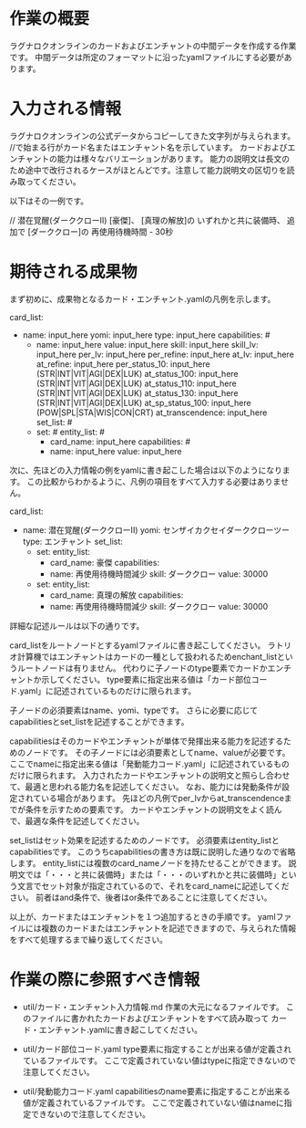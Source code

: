 # 作業の概要

ラグナロクオンラインのカードおよびエンチャントの中間データを作成する作業です。
中間データは所定のフォーマットに沿ったyamlファイルにする必要があります。

# 入力される情報

ラグナロクオンラインの公式データからコピーしてきた文字列が与えられます。
//で始まる行がカード名またはエンチャント名を示しています。
カードおよびエンチャントの能力は様々なバリエーションがあります。
能力の説明文は長文のため途中で改行されるケースがほとんどです。注意して能力説明文の区切りを読み取ってください。

以下はその一例です。

// 潜在覚醒(ダーククローII)
[豪傑]、
[真理の解放]の
いずれかと共に装備時、
追加で
[ダーククロー]の
再使用待機時間 - 30秒

# 期待される成果物

まず初めに、成果物となるカード・エンチャント.yamlの凡例を示します。

card_list:
  - name: input_here
    yomi: input_here
    type: input_here
    capabilities: #
      - name: input_here
        value: input_here
        skill: input_here
        skill_lv: input_here
        per_lv: input_here
        per_refine: input_here
        at_lv: input_here
        at_refine: input_here
        per_status_10: input_here (STR|INT|VIT|AGI|DEX|LUK)
        at_status_100: input_here (STR|INT|VIT|AGI|DEX|LUK)
        at_status_110: input_here (STR|INT|VIT|AGI|DEX|LUK)
        at_status_130: input_here (STR|INT|VIT|AGI|DEX|LUK)
        at_sp_status_100: input_here (POW|SPL|STA|WIS|CON|CRT)
        at_transcendence: input_here
    set_list: #
      - set: #
        entity_list: #
          - card_name: input_here
        capabilities: #
          - name: input_here
            value: input_here

次に、先ほどの入力情報の例をyamlに書き起こした場合は以下のようになります。
この比較からわかるように、凡例の項目をすべて入力する必要はありません。

card_list:
  - name: 潜在覚醒(ダーククローII)
    yomi: センザイカクセイダーククローツー
    type: エンチャント
    set_list:
      - set:
        entity_list:
          - card_name: 豪傑
        capabilities:
          - name: 再使用待機時間減少
            skill: ダーククロー
            value: 30000
      - set:
        entity_list:
          - card_name: 真理の解放
        capabilities:
          - name: 再使用待機時間減少
            skill: ダーククロー
            value: 30000

詳細な記述ルールは以下の通りです。

card_listをルートノードとするyamlファイルに書き起こしてください。
ラトリオ計算機ではエンチャントはカードの一種として扱われるためenchant_listというルートノードは有りません。
代わりに子ノードのtype要素でカードかエンチャントか示してください。
type要素に指定出来る値は「カード部位コード.yaml」に記述されているものだけに限られます。

子ノードの必須要素はname、yomi、typeです。
さらに必要に応じてcapabilitiesとset_listを記述することができます。

capabilitiesはそのカードやエンチャントが単体で発揮出来る能力を記述するためのノードです。
その子ノードには必須要素としてname、valueが必要です。
ここでnameに指定出来る値は「発動能力コード.yaml」に記述されているものだけに限られます。
入力されたカードやエンチャントの説明文と照らし合わせて、最適と思われる能力名を記述してください。
なお、能力には発動条件が設定されている場合があります。
先ほどの凡例でper_lvからat_transcendenceまでが条件を示すための要素です。
カードやエンチャントの説明文をよく読んで、最適な条件を記述してください。

set_listはセット効果を記述するためのノードです。
必須要素はentity_listとcapabilitiesです。
このうちcapabilitiesの書き方は既に説明した通りなので省略します。
entity_listには複数のcard_nameノードを持たせることができます。
説明文では「・・・と共に装備時」または「・・・のいずれかと共に装備時」という文言でセット対象が指定されているので、それをcard_nameに記述してください。
前者はand条件で、後者はor条件であることに注意してください。

以上が、カードまたはエンチャントを１つ追加するときの手順です。
yamlファイルには複数のカードまたはエンチャントを記述できますので、与えられた情報をすべて処理するまで繰り返してください。

# 作業の際に参照すべき情報

- util/カード・エンチャント入力情報.md
作業の大元になるファイルです。
このファイルに書かれたカードおよびエンチャントをすべて読み取って
カード・エンチャント.yamlに書き起こしてください。

- util/カード部位コード.yaml
type要素に指定することが出来る値が定義されているファイルです。
ここで定義されていない値はtypeに指定できないので注意してください。

- util/発動能力コード.yaml
capabilitiesのname要素に指定することが出来る値が定義されているファイルです。
ここで定義されていない値はnameに指定できないので注意してください。
